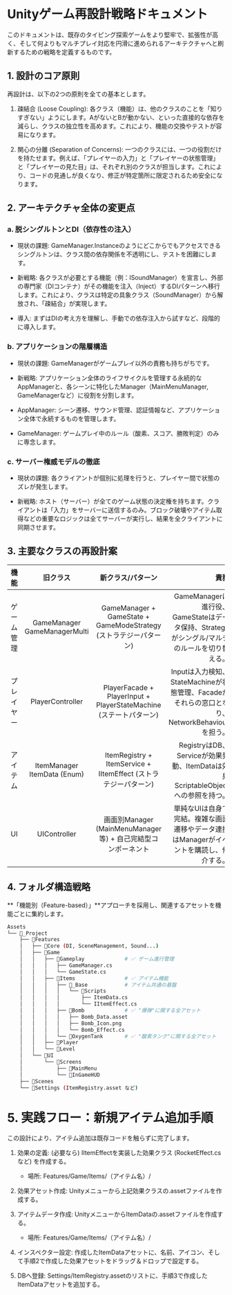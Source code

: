 # Unityゲーム再設計戦略ドキュメント
このドキュメントは、既存のタイピング探索ゲームをより堅牢で、拡張性が高く、そして何よりもマルチプレイ対応を円滑に進められるアーキテクチャへと刷新するための戦略を定義するものです。

## 1. 設計のコア原則
再設計は、以下の2つの原則を全ての基本とします。

1. 疎結合 (Loose Coupling):
各クラス（機能）は、他のクラスのことを「知りすぎない」ようにします。AがないとBが動かない、といった直接的な依存を減らし、クラスの独立性を高めます。これにより、機能の交換やテストが容易になります。

2. 関心の分離 (Separation of Concerns):
一つのクラスには、一つの役割だけを持たせます。例えば、「プレイヤーの入力」と「プレイヤーの状態管理」と「プレイヤーの見た目」は、それぞれ別のクラスが担当します。これにより、コードの見通しが良くなり、修正が特定箇所に限定されるため安全になります。

## 2. アーキテクチャ全体の変更点
### a. 脱シングルトンとDI（依存性の注入）
- 現状の課題: GameManager.Instanceのようにどこからでもアクセスできるシングルトンは、クラス間の依存関係を不透明にし、テストを困難にします。

- 新戦略: 各クラスが必要とする機能（例：ISoundManager）を宣言し、外部の専門家（DIコンテナ）がその機能を注入（Inject）するDIパターンへ移行します。これにより、クラスは特定の具象クラス（SoundManager）から解放され、「疎結合」が実現します。

- 導入: まずはDIの考え方を理解し、手動での依存注入から試すなど、段階的に導入します。

### b. アプリケーションの階層構造
- 現状の課題: GameManagerがゲームプレイ以外の責務も持ちがちです。

- 新戦略: アプリケーション全体のライフサイクルを管理する永続的なAppManagerと、各シーンに特化したManager（MainMenuManager, GameManagerなど）に役割を分割します。

- AppManager: シーン遷移、サウンド管理、認証情報など、アプリケーション全体で永続するものを管理します。

- GameManager: ゲームプレイ中のルール（酸素、スコア、勝敗判定）のみに専念します。

### c. サーバー権威モデルの徹底
- 現状の課題: 各クライアントが個別に処理を行うと、プレイヤー間で状態のズレが発生します。

- 新戦略: ホスト（サーバー）が全てのゲーム状態の決定権を持ちます。クライアントは「入力」をサーバーに送信するのみ。ブロック破壊やアイテム取得などの重要なロジックは全てサーバーが実行し、結果を全クライアントに同期させます。

## 3. 主要なクラスの再設計案
|機能|旧クラス|新クラス/パターン|責務|
| ------------- |:-------------:|:-------------:| -----:|
|ゲーム管理|GameManager GameManagerMulti|GameManager + GameState + GameModeStrategy (ストラテジーパターン)|GameManagerは進行役、GameStateはデータ保持、Strategyがシングル/マルチのルールを切り替える。|
|プレイヤー|PlayerController|PlayerFacade + PlayerInput + PlayerStateMachine (ステートパターン)|Inputは入力検知、StateMachineが状態管理、Facadeがそれらの窓口となり、NetworkBehaviourを担う。|
|アイテム|ItemManager ItemData (Enum)|ItemRegistry + ItemService + IItemEffect (ストラテジーパターン)|RegistryはDB、Serviceが効果発動、ItemDataは効果ScriptableObjectへの参照を持つ。|
|UI|UIController|画面別Manager (MainMenuManager等) + 自己完結型コンポーネント|単純なUIは自身で完結。複雑な画面遷移やデータ連携はManagerがイベントを購読し、仲介する。|

## 4. フォルダ構造戦略
**「機能別（Feature-based）」**アプローチを採用し、関連するアセットを機能ごとに集約します。
```bash
Assets
└── 📂_Project
    ├── 📂Features
    │   ├── 📂Core (DI, SceneManagement, Sound...)
    │   ├── 📂Game
    │   │   ├── 📂Gameplay             # ✅ ゲーム進行管理
    │   │   │   ├── GameManager.cs
    │   │   │   └── GameState.cs
    │   │   ├── 📂Items                # ✅ アイテム機能
    │   │   │   ├── 📂_Base            # アイテム共通の基盤
    │   │   │   │   └── 📂Scripts
    │   │   │   │       ├── ItemData.cs
    │   │   │   │       └── IItemEffect.cs
    │   │   │   ├── 📂Bomb             # ✅ "爆弾"に関する全アセット
    │   │   │   │   ├── Bomb_Data.asset
    │   │   │   │   ├── Bomb_Icon.png
    │   │   │   │   └── Bomb_Effect.cs
    │   │   │   └── 📂OxygenTank       # ✅ "酸素タンク"に関する全アセット
    │   │   ├── 📂Player
    │   │   └── 📂Level
    │   └── 📂UI
    │       └── 📂Screens
    │           ├── 📂MainMenu
    │           └── 📂InGameHUD
    ├── 📂Scenes
    └── 📂Settings (ItemRegistry.asset など)
```
# 5. 実践フロー：新規アイテム追加手順
この設計により、アイテム追加は既存コードを触らずに完了します。
1. 効果の定義: (必要なら) IItemEffectを実装した効果クラス (RocketEffect.csなど) を作成する。
    - 場所: Features/Game/Items/（アイテム名）/

2. 効果アセット作成: Unityメニューから上記効果クラスの.assetファイルを作成する。

3. アイテムデータ作成: UnityメニューからItemDataの.assetファイルを作成する。
    - 場所: Features/Game/Items/（アイテム名）/

4. インスペクター設定: 作成したItemDataアセットに、名前、アイコン、そして手順2で作成した効果アセットをドラッグ＆ドロップで設定する。

5. DBへ登録: Settings/ItemRegistry.assetのリストに、手順3で作成したItemDataアセットを追加する。